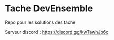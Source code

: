 # Tache DevEnsemble

Repo pour les solutions des tache 

Serveur discord :
https://discord.gg/kwTawhJb6c
